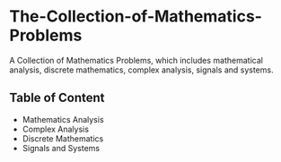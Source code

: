 # The-Collection-of-Mathematics-Problems
A Collection of Mathematics Problems, which includes mathematical analysis, discrete mathematics, complex analysis, signals and systems.

## Table of Content

- Mathematics Analysis
- Complex Analysis
- Discrete Mathematics
- Signals and Systems